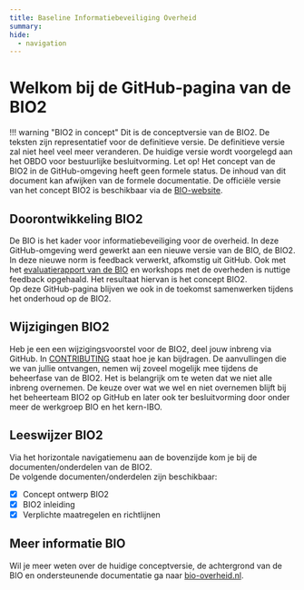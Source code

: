 ```yaml
---
title: Baseline Informatiebeveiliging Overheid
summary: 
hide:
  - navigation
---
```


#  Welkom bij de GitHub-pagina van de BIO2

!!! warning "BIO2 in concept" 
    Dit is de conceptversie van de BIO2. De teksten zijn representatief voor de definitieve versie. De definitieve versie zal niet heel veel meer veranderen. De huidige versie wordt voorgelegd aan het OBDO voor bestuurlijke besluitvorming.
Let op! Het concept van de BIO2 in de GitHub-omgeving heeft geen formele status. De inhoud van dit document kan afwijken van de formele documentatie. De officiële versie van het concept BIO2 is beschikbaar via de [BIO-website](https://www.bio-overheid.nl/category/producten/bio).

## Doorontwikkeling BIO2
De BIO is het kader voor informatiebeveiliging voor de overheid. In deze GitHub-omgeving werd gewerkt aan een nieuwe versie van de BIO, de BIO2.
In deze nieuwe norm is feedback verwerkt, afkomstig uit GitHub. Ook met het [evaluatierapport van de BIO](https://bio-overheid.nl/category/producten/rapport-bio-evaluatie) en workshops met de overheden is nuttige feedback opgehaald. Het resultaat hiervan is het concept BIO2.<br>
Op deze GitHub-pagina blijven we ook in de toekomst samenwerken tijdens het onderhoud op de BIO2.

## Wijzigingen BIO2
Heb je een een wijzigingsvoorstel voor de BIO2, deel jouw inbreng via GitHub. In [CONTRIBUTING](https://github.com/MinBZK/Baseline-Informatiebeveiliging-Overheid/blob/main/CONTRIBUTING.md) staat hoe je kan bijdragen.
De aanvullingen die we van jullie ontvangen, nemen wij zoveel mogelijk mee tijdens de beheerfase van de BIO2. Het is belangrijk om te weten dat we niet alle inbreng overnemen. De keuze over wat we wel en niet overnemen blijft bij het beheerteam BIO2 op GitHub en later ook ter besluitvorming door onder meer de werkgroep BIO en het kern-IBO.

## Leeswijzer BIO2
Via het horizontale navigatiemenu aan de bovenzijde kom je bij de documenten/onderdelen van de BIO2.<br>
De volgende documenten/onderdelen zijn beschikbaar:
- [X] Concept ontwerp BIO2
- [X] BIO2 inleiding
- [X] Verplichte maatregelen en richtlijnen

## Meer informatie BIO
Wil je meer weten over de huidige conceptversie, de achtergrond van de BIO en ondersteunende documentatie ga naar [bio-overheid.nl](https://bio-overheid.nl/over-de-bio).
